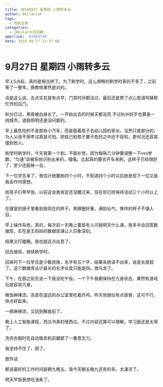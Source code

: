 ```yaml
---
title: 20180927 星期四 小雨转多云
author: Akilarlxh
tags:
  - 驾校日常
categories:
  - 🍬Akilarの泡泡糖
abbrlink: '47343710'
date: 2018-09-27 11:37:00
---
```

# 9月27日 星期四 小雨转多云

早上5点起，真的是相当拼了。为了刷学时。这么顺畅的刷学时真的不多了，之前等了一整年。换教练果然是对的。

话是这么说，五点实在是有点早，门禁时间都没过，最后还是费了点心思请阿姨帮忙开的后门。

秋分已过，黑夜被白昼长了。一开始出去的时候天都没亮 不过杭州好歹也算是一线城市，道路照明还是没问题的。

早上最危险的不是那些小汽车，而是载着孩子去幼儿园的家长。当然只是部分的。为人父母不用考试真是可怕，把自己和孩子置于危险之中还不自知，更何况还容易撞到他人。

刷学时刷学时，今天我第一个到。不能补觉，因为每隔几分钟要调整一下vss参数，“匀速”会被系统识别出来的，嘻嘻。比起真的要去开车来刷，这样子已经很好了，至少还能眯一会。

下一位学员来了，我估计她要刷四个小时，不知道四个小时以后她发现下一位又是我会作何感想。

给孩子们带早饭。以前这会我肯定还没醒过来，现在却已经保持活动三个小时以上了。

在寝室的镜子里看到我现在的样子，黑眼圈好重，满脸仙气。憔悴的样子不堪入目。

早上操作系统，真的，每次前一天晚上要是有人问我明天什么课，我多半会回答数据库，实在是王妈妈的数据库课让人印象深刻。

结果又打瞌睡。我也就这点出息了。

回去接班，继续刷学时。

回来时下一位学员是少数民族，名字有五个字，结果系统读不出来，说是长度超了。这个数据库设计最长的名字长度只能是四。很乌龙了。

下午，在那之前先说一下我没吃午饭。一个下午我都保持在亢奋状态，果然有游戏玩就容易亢奋。

晚饭麻辣烫。吉皮在遥远的办公室里吃着炸鸡。昨天他貌似有点感冒，这可不行，快点好起来。

一顿麻辣烫，又回到解放前了。

晚上人工智能课程，西瓜书真的很西瓜。不过内容还算可以理解。学习面还是太窄了。

洗完衣服时在自动贩卖机前磨砺了一番意志力。

我坚持不住了，困了。

题外话

都说最好的工作时间是朝九晚五。我今天朝五晚九还有的多。太凄凉了。

明天早饭我想吃油条了。